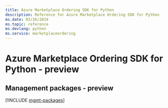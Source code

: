 ```yaml
---
title: Azure Marketplace Ordering SDK for Python
description: Reference for Azure Marketplace Ordering SDK for Python
ms.date: 03/26/2024
ms.topic: reference
ms.devlang: python
ms.service: marketplaceordering
---
```

# Azure Marketplace Ordering SDK for Python - preview

## Management packages - preview
[!INCLUDE [mgmt-packages](marketplace-ordering-mgmt-index.md)]